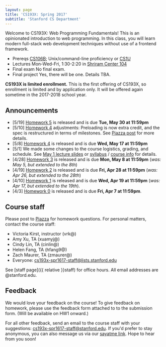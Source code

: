 ```yaml
---
layout: page
title: 'CS193X: Spring 2017'
subtitle: 'Stanford CS Department'
---
```


Welcome to CS193X: Web Programming Fundamentals! This is an opinionated introduction to web programming. In this class, you will learn modern full-stack web development techniques without use of a frontend framework.

- <span class="label">Prereqs</span> [CS106B](http://cs106b.stanford.edu); Unix/command-line proficiency or [CS1U](http://cs106u.stanford.edu)<br/>
- <span class="label">Lectures</span> Mon-Wed-Fri, 1:30-2:20 in [Shriram Center 104](https://campus-map.stanford.edu/?srch=Shriram+Center+104#) <br/>
- <span class="label">Final exam</span> No final exam.<br/>
- <span class="label">Final project</span> Yes, there will be one. Details TBA.


**CS193X is limited enrollment.** This is the first offering of CS193X, so enrollment is limited and by application only. It will be offered again sometime in the 2017-2018 school year.

## Announcements
- [5/19] [Homework 5](homework/5-sheets) is released and is due **Tue, May 30 at 11:59pm**
- [5/10] [Homework 4](homework/4-musicbox) adjustments: Preloading is now extra credit, and the spec is restructured in terms of milestones. See [Piazza post](https://piazza.com/class/j0y7gmnuoh167p?cid=114) for more details.
- [5/8] [Homework 4](homework/4-musicbox) is released and is due **Wed, May 17 at 11:59pm**
- [5/1] We made some changes to the course logistics, grading, and schedule. See [May 1 lecture slides](https://docs.google.com/presentation/d/1E2CvOxrtxF9clb3xqlyWAVX1x5q0YNk6t08Iteb9W_Y/edit#slide=id.g1ddf57744b_0_260) or [syllabus](syllabus) / [course info](info) for details.
- [4/28] [Homework 3](homework/3-flashcards) is released and is due **Mon, May 8 at 11:59pm** (<em>was: May 5, but extended to the 8th</em>)
- [4/19] [Homework 2](homework/2-quiz-ext) is released and is due **Fri, Apr 28 at 11:59pm** (<em>was: Apr 26, but extended to the 28th</em>)
- [4/10] [Homework 1](homework/1-listicle) is released and is due **Wed, Apr 19 at 11:59pm** (<em>was: Apr 17, but extended to the 19th</em>).
- [4/3] [Homework 0](homework/0-welcome) is released and is due **Fri, Apr 7 at 11:59pm**.

## Course staff
Please post to [Piazza](http://piazza.com/stanford/spring2017/cs193x) for homework questions. For personal matters, contact the course staff:
- Victoria Kirst, instructor (vrk@)
- Amy Xu, TA (xuamyj@)
- Cindy Lin, TA (cinlin@)
- Helen Fang, TA (hfang9@)
- Zach Maurer, TA (zmaurer@)
- Everyone: cs193x-spr1617-staff@lists.stanford.edu

See [staff page]({{ relative }}staff) for office hours. All email addresses are @stanford.edu.

## Feedback
We would love your feedback on the course! To give feedback on homework, please use the feedback form attached to to the submission form. (Will be available on HW1 onward.)

For all other feedback, send an email to the course staff with your suggestions: cs193x-spr1617-staff@stanford.edu. If you'd prefer to stay anonymous, you can also message us via our [sayatme link](https://sayat.me/cs193xsp2017). Hope to hear from you soon!
